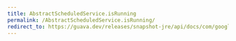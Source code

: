 ```yaml
---
title: AbstractScheduledService.isRunning
permalink: /AbstractScheduledService.isRunning/
redirect_to: https://guava.dev/releases/snapshot-jre/api/docs/com/google/common/util/concurrent/AbstractScheduledService.html#isRunning--
---
```


